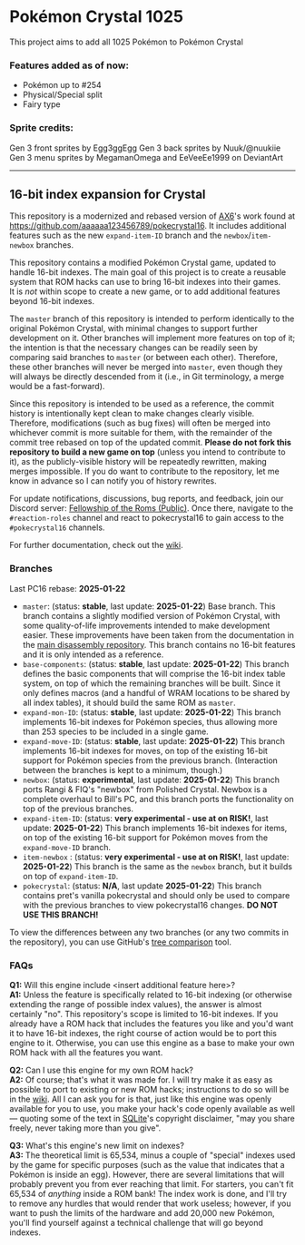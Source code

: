 # Pokémon Crystal 1025

This project aims to add all 1025 Pokémon to Pokémon Crystal

### Features added as of now:

* Pokémon up to #254
* Physical/Special split
* Fairy type

### Sprite credits:

Gen 3 front sprites by Egg3ggEgg
Gen 3 back sprites by Nuuk/@nuukiie
Gen 3 menu sprites by MegamanOmega and EeVeeEe1999 on DeviantArt


---

## 16-bit index expansion for Crystal

This repository is a modernized and rebased version of [AX6](https://github.com/aaaaaa123456789)'s work found at https://github.com/aaaaaa123456789/pokecrystal16.
It includes additional features such as the new `expand-item-ID` branch and the `newbox`/`item-newbox` branches.

This repository contains a modified Pokémon Crystal game, updated to handle 16-bit indexes. The main goal of this
project is to create a reusable system that ROM hacks can use to bring 16-bit indexes into their games.  
It is *not* within scope to create a new game, or to add additional features beyond 16-bit indexes.

The `master` branch of this repository is intended to perform identically to the original Pokémon Crystal, with
minimal changes to support further development on it. Other branches will implement more features on top of it; the
intention is that the necessary changes can be readily seen by comparing said branches to `master` (or between each
other). Therefore, these other branches will never be merged into `master`, even though they will always be directly
descended from it (i.e., in Git terminology, a merge would be a fast-forward).

Since this repository is intended to be used as a reference, the commit history is intentionally kept clean to make
changes clearly visible. Therefore, modifications (such as bug fixes) will often be merged into whichever commit is
more suitable for them, with the remainder of the commit tree rebased on top of the updated commit. **Please do not
fork this repository to build a new game on top** (unless you intend to contribute to it), as the publicly-visible
history will be repeatedly rewritten, making merges impossible. If you do want to contribute to the repository, let
me know in advance so I can notify you of history rewrites.

For update notifications, discussions, bug reports, and feedback, join our Discord server: [Fellowship of the Roms (Public)](https://discord.gg/dvpf6wcqMn). 
Once there, navigate to the `#reaction-roles` channel and react to pokecrystal16 to gain access to the `#pokecrystal16` channels.

For further documentation, check out the [wiki].

### Branches

Last PC16 rebase: **2025-01-22**

* `master`: (status: **stable**, last update: **2025-01-22**) Base branch. This branch contains a slightly modified
  version of Pokémon Crystal, with some quality-of-life improvements intended to make development easier. These
  improvements have been taken from the documentation in the [main disassembly repository][pokecrystal]. This branch
  contains no 16-bit features and it is only intended as a reference.
* `base-components`: (status: **stable**, last update: **2025-01-22**) This branch defines the basic components that
  will comprise the 16-bit index table system, on top of which the remaining branches will be built. Since it only
  defines macros (and a handful of WRAM locations to be shared by all index tables), it should build the same ROM as
  `master`.
* `expand-mon-ID`: (status: **stable**, last update: **2025-01-22**) This branch implements 16-bit indexes for Pokémon
  species, thus allowing more than 253 species to be included in a single game.
* `expand-move-ID`: (status: **stable**, last update: **2025-01-22**) This branch implements 16-bit indexes for moves,
  on top of the existing 16-bit support for Pokémon species from the previous branch. (Interaction between the
  branches is kept to a minimum, though.)
* `newbox`: (status: **experimental**, last update: **2025-01-22**) This branch ports Rangi & FIQ's "newbox" from
  Polished Crystal. Newbox is a complete overhaul to Bill's PC, and this branch ports the functionality on
  top of the previous branches.
* `expand-item-ID`: (status: **very experimental - use at on RISK!**, last update: **2025-01-22**) This branch implements 16-bit
  indexes for items, on top of the existing 16-bit support for Pokémon moves from the `expand-move-ID` branch.
* `item-newbox` : (status: **very experimental - use at on RISK!**, last update: **2025-01-22**) This branch is the same
  as the `newbox` branch, but it builds on top of `expand-item-ID`.
* `pokecrystal`: (status: **N/A**, last update **2025-01-22**) This branch contains pret's vanilla pokecrystal and
  should only be used to compare with the previous branches to view pokecrystal16 changes. **DO NOT USE THIS BRANCH!**

To view the differences between any two branches (or any two commits in the repository), you can use GitHub's [tree
comparison][compare] tool.

### FAQs

**Q1:** Will this engine include \<insert additional feature here\>?  
**A1:** Unless the feature is specifically related to 16-bit indexing (or otherwise extending the range of possible
index values), the answer is almost certainly "no". This repository's scope is limited to 16-bit indexes. If you
already have a ROM hack that includes the features you like and you'd want it to have 16-bit indexes, the right course
of action would be to port this engine to it. Otherwise, you can use this engine as a base to make your own ROM hack
with all the features you want.

**Q2:** Can I use this engine for my own ROM hack?  
**A2:** Of course; that's what it was made for. I will try make it as easy as possible to port to existing or new ROM
hacks; instructions to do so will be in the [wiki]. All I can ask you for is that, just like this engine was openly
available for you to use, you make your hack's code openly available as well — quoting some of the text in
[SQLite](https://sqlite.org)'s copyright disclaimer, "may you share freely, never taking more than you give".

**Q3:** What's this engine's new limit on indexes?  
**A3:** The theoretical limit is 65,534, minus a couple of "special" indexes used by the game for specific purposes
(such as the value that indicates that a Pokémon is inside an egg). However, there are several limitations that will
probably prevent you from ever reaching that limit. For starters, you can't fit 65,534 of _anything_ inside a ROM
bank! The index work is done, and I'll try to remove any hurdles that would render that work useless; however, if you
want to push the limits of the hardware and add 20,000 new Pokémon, you'll find yourself against a technical challenge
that will go beyond indexes.

[compare]: https://github.com/vulcandth/pokecrystal16/compare
[pokecrystal]: https://github.com/pret/pokecrystal/
[wiki]: https://github.com/vulcandth/pokecrystal16/wiki
